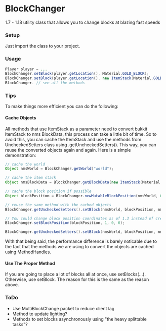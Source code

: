 # BlockChanger
1.7 - 1.18 utility class that allows you to change blocks at blazing fast speeds  

### Setup
Just import the class to your project.  
### Usage
```java
Player player = ...
BlockChanger.setBlock(player.getLocation(), Material.GOLD_BLOCK);
BlockChanger.setBlock(player.getLocation(), new ItemStack(Material.GOLD_BLOCK));
BlockChanger. // see all the methods
```  
### Tips
To make things more efficient you can do the following:  
#### Cache Objects  
All methods that use ItemStack as a parameter need to convert bukkit ItemStack to nms BlockData, this process can take a little bit of time. So to avoid this, you can cache the ItemStack and use the methods from UncheckedSetters class using .getUncheckedSetters(). This way, you can reuse the converted objects again and again. Here is a simple demonstration:  
```java
// cache the world
Object nmsWorld = BlockChanger.getWorld("world");

// cache the item stack
Object nmsBlockData = BlockChanger.getBlockData(new ItemStack(Material.DIAMOND_BLOCK));

// cache the block position if possible
Object blockPosition = BlockChanger.newMutableBlockPosition(nmsWorld, 0, 0, 0);

// reuse the same method with the cached objects
BlockChanger.getUncheckedSetters().setBlock(nmsWorld, blockPosition, nmsBlockData, 2);

// You could change block position coordinates as of 1.3 instead of creating a new one.
BlockChanger.setBlockPosition(blockPosition, 1, 0, 0);

BlockChanger.getUncheckedSetters().setBlock(nmsWorld, blockPosition, nmsBlockData, 2);
```  
With that being said, the performance difference is barely noticable due to the fact that the methods we are using to convert the objects are cached using MethodHandles. 
#### Use The Proper Method  
If you are going to place a lot of blocks all at once, use setBlocks(...). Otherwise, use setBlock. The reason for this is the same as the reason above.  
### ToDo  
- Use MultiBlockChange packet to reduce client lag.  
- Method to update lighting?  
- Methods to set blocks asynchronously using "the heavy splittable tasks"?  
